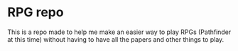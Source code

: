 # RPG repo

This is a repo made to help me make an easier way to play RPGs (Pathfinder at this time) without having to have all the papers and other things to play.

<!--# Laravel PHP Framework-->

<!--[![Build Status](https://travis-ci.org/laravel/framework.svg)](https://travis-ci.org/laravel/framework)-->
<!--[![Total Downloads](https://poser.pugx.org/laravel/framework/d/total.svg)](https://packagist.org/packages/laravel/framework)-->
<!--[![Latest Stable Version](https://poser.pugx.org/laravel/framework/v/stable.svg)](https://packagist.org/packages/laravel/framework)-->
<!--[![Latest Unstable Version](https://poser.pugx.org/laravel/framework/v/unstable.svg)](https://packagist.org/packages/laravel/framework)-->
<!--[![License](https://poser.pugx.org/laravel/framework/license.svg)](https://packagist.org/packages/laravel/framework)-->

<!--Laravel is a web application framework with expressive, elegant syntax. We believe development must be an enjoyable, creative experience to be truly fulfilling. Laravel attempts to take the pain out of development by easing common tasks used in the majority of web projects, such as authentication, routing, sessions, queueing, and caching.-->

<!--Laravel is accessible, yet powerful, providing tools needed for large, robust applications. A superb inversion of control container, expressive migration system, and tightly integrated unit testing support give you the tools you need to build any application with which you are tasked.-->

<!--## Official Documentation-->

<!--Documentation for the framework can be found on the [Laravel website](http://laravel.com/docs).-->

<!--## Contributing-->

<!--Thank you for considering contributing to the Laravel framework! The contribution guide can be found in the [Laravel documentation](http://laravel.com/docs/contributions).-->

<!--## Security Vulnerabilities-->

<!--If you discover a security vulnerability within Laravel, please send an e-mail to Taylor Otwell at taylor@laravel.com. All security vulnerabilities will be promptly addressed.-->

<!--## License-->

<!--The Laravel framework is open-sourced software licensed under the [MIT license](http://opensource.org/licenses/MIT).-->
